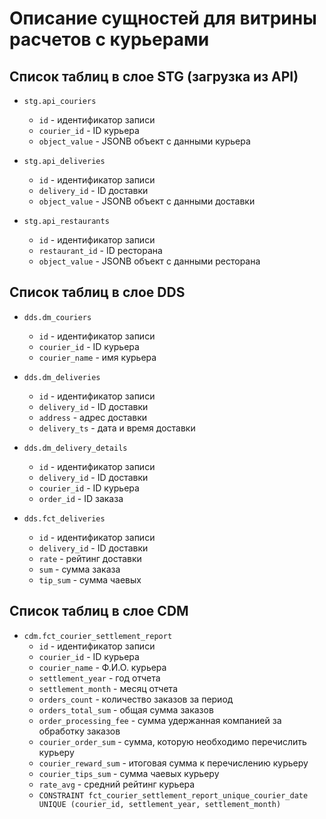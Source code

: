 # Описание сущностей для витрины расчетов с курьерами

## Список таблиц в слое STG (загрузка из API)

- `stg.api_couriers`
  - `id` - идентификатор записи
  - `courier_id` - ID курьера
  - `object_value` - JSONB объект с данными курьера

- `stg.api_deliveries`
  - `id` - идентификатор записи
  - `delivery_id` - ID доставки
  - `object_value` - JSONB объект с данными доставки

- `stg.api_restaurants`
  - `id` - идентификатор записи
  - `restaurant_id` - ID ресторана
  - `object_value` - JSONB объект с данными ресторана

## Список таблиц в слое DDS

- `dds.dm_couriers`
  - `id` - идентификатор записи
  - `courier_id` - ID курьера
  - `courier_name` - имя курьера

- `dds.dm_deliveries`
  - `id` - идентификатор записи
  - `delivery_id` - ID доставки
  - `address` - адрес доставки
  - `delivery_ts` - дата и время доставки

- `dds.dm_delivery_details`
  - `id` - идентификатор записи
  - `delivery_id` - ID доставки
  - `courier_id` - ID курьера
  - `order_id` - ID заказа

- `dds.fct_deliveries`
  - `id` - идентификатор записи
  - `delivery_id` - ID доставки
  - `rate` - рейтинг доставки
  - `sum` - сумма заказа
  - `tip_sum` - сумма чаевых

## Список таблиц в слое CDM

- `cdm.fct_courier_settlement_report`
  - `id` - идентификатор записи
  - `courier_id` - ID курьера
  - `courier_name` - Ф.И.О. курьера
  - `settlement_year` - год отчета
  - `settlement_month` - месяц отчета
  - `orders_count` - количество заказов за период
  - `orders_total_sum` - общая сумма заказов
  - `order_processing_fee` - сумма удержанная компанией за обработку заказов
  - `courier_order_sum` - сумма, которую необходимо перечислить курьеру
  - `courier_reward_sum` - итоговая сумма к перечислению курьеру
  - `courier_tips_sum` - сумма чаевых курьеру
  - `rate_avg` - средний рейтинг курьера
  - `CONSTRAINT fct_courier_settlement_report_unique_courier_date UNIQUE (courier_id, settlement_year, settlement_month)`